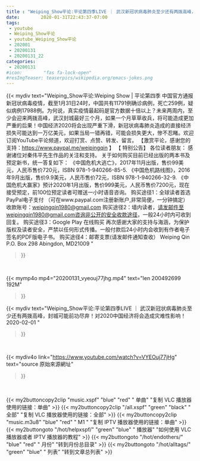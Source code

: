```yaml
---
title : "Weiping_Show平论:平论第四季LIVE ｜ 武汉新冠状病毒肺炎至少还有两拨高峰，封城可能前功尽弃！对2020中国经济将会造成灾难性影响！2020-02-01 "
date:        2020-01-31T22:43:37-07:00
tags:
 - youtube
 - Weiping_Show平论
 - youtube_Weiping_Show平论
 - 202001
 - 20200131
 - 20200131_22
categories:
 - 20200131
#icon:        "fas fa-lock-open"
#resImgTeaser: teaserpics/wikipedia.org/emacs-jokes.png
---
```


{{< mydiv text="Weiping_Show平论:Weiping Show | 平论第四季  中国官方通报新冠状病毒疫情，截至1月31日24时，中国共有11791例确诊病例，死亡259例，疑似病例17988例。为何说，真实疫情最起码是官方数据十倍以上？未来两周内，至少会迎来两拨高峰，武汉封城最好三个月，如果一个月草草收兵，将可能造成更加严重的后果！中国经济2020将会出现严重下滑，新冠状病毒肺炎造成的直接经济损失可能达到一万亿美元，如果当局一错再错，可能会损失更大，惨不忍睹。欢迎订阅YouTube平论频道，欢迎打赏、点赞、转发、留言。  【激赏平论，感谢您的支持：https://www.paypal.me/weipingqin 】 【 特别公告】 各位读者朋友： 感谢诸位对秦伟平先生作品的关注和支持。 关于如何购买目前已经出版的两本书及预定新书，统一答复如下：  《中国危机大逃亡》，2017年11月出版，售价99美元，人民币售价720元，ISBN 978-1-940266-85-5. 《中国危机路线图》，2016年9月出版，售价9.9美元，人民币售价72元，ISBN 978-1-940266-32-9. 《中国危机大赢家》预计2020年1月出版，售价999美元，人民币售价7200元，现在接受预定，前100位预定读者可赠送一小时语音咨询。 购买途径1：全球读者首选 PayPal电子支付  （可在www.paypal.com注册新账户,非常简便，一分钟搞定）     收款账号：weipingqin1980@gmail.com  购买途径2：墙内读者，请发邮件至weipingqin1980@gmail.com咨询非公开的安全收款途径，一般24小时内可收到回复。 购买途径3：Google Play 在线购买  再次感谢大家的支持与海涵，为保护版权及读者安全，严禁以任何形式传播。一般付款后24小时内会收到有作者电子签名的PDF版电子书。  购买途径4：邮寄支票(请发邮件通知查收） Weiping Qin P.O. Box 298 Abingdon, MD21009 "
>}}
<br>


{{< mymp4o mp4="20200131_vyeouj77jhg.mp4"
text="len 200492699    192M"
>}}


{{< mydiv text="Weiping_Show平论:平论第四季LIVE ｜ 武汉新冠状病毒肺炎至少还有两拨高峰，封城可能前功尽弃！对2020中国经济将会造成灾难性影响！2020-02-01 "
>}}
<br>

{{< mydiv4o link="https://www.youtube.com/watch?v=VYEOuj77jHg"
text="source 原始來源網址"
>}}


<br>

{{< my2buttoncopy2clip "music.xspf"        "blue"   "red"    " 单曲"  "复制 VLC 播放器使用的链接：单曲" >}} {{< my2buttoncopy2clip "/all.xspf"         "green"  "black"  " 全部"  "复制 VLC 播放器使用的链接：全部" >}} {{< my2buttoncopy2clip "music.m3u8"        "blue"   "red"    " M1 "    "复制 IPTV 播放器使用的链接：单曲" >}} {{< my2buttongoto      "/hot/helpxspf/"    "green"  "blue"   " 播放器" "如何使用 VLC 播放器或者 IPTV 播放器的教程" >}} {{< my2buttongoto      "/hot/endothers/"   "blue"   "red"    " 月份"   "转到月份总目录" >}} {{< my2buttongoto      "/hot/alltags/"     "green"  "blue"   " 列表"   "转到文章总列表" >}} 
